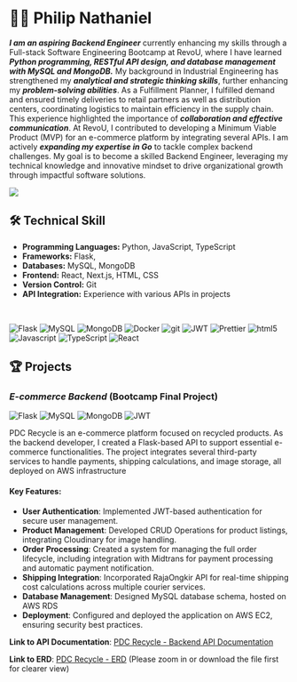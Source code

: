 # 👨‍💻 Philip Nathaniel

**_I am an aspiring Backend Engineer_** currently enhancing my skills through a Full-stack Software Engineering Bootcamp at RevoU, where I have learned **_Python programming, RESTful API design, and database management with MySQL and MongoDB._** My background in Industrial Engineering has strengthened my **_analytical and strategic thinking skills_**, further enhancing my **_problem-solving abilities_**. As a Fulfillment Planner, I fulfilled demand and ensured timely deliveries to retail partners as well as distribution centers, coordinating logistics to maintain efficiency in the supply chain. This experience highlighted the importance of **_collaboration and effective communication_**. At RevoU, I contributed to developing a Minimum Viable Product (MVP) for an e-commerce platform by integrating several APIs. I am actively **_expanding my expertise in Go_** to tackle complex backend challenges. My goal is to become a skilled Backend Engineer, leveraging my technical knowledge and innovative mindset to drive organizational growth through impactful software solutions.

<p>
    <a href="https://www.linkedin.com/in/philipnathaniel168/">
        <img src="https://img.shields.io/badge/LinkedIn-0077B5?style=for-the-badge&logo=linkedin&logoColor=white"/>
    </a>
</p>

## 🛠️ Technical Skill

-   **Programming Languages:** Python, JavaScript, TypeScript
-   **Frameworks:** Flask,
-   **Databases:** MySQL, MongoDB
-   **Frontend:** React, Next.js, HTML, CSS
-   **Version Control:** Git
-   **API Integration:** Experience with various APIs in projects

<br>

<p>
    <img alt="Flask" src="https://img.shields.io/badge/flask-%23000.svg?style=for-the-badge&logo=flask&logoColor=white"/>
    <img alt="MySQL" src="https://img.shields.io/badge/mysql-4479A1.svg?style=for-the-badge&logo=mysql&logoColor=white"/>
    <img alt="MongoDB" src="https://img.shields.io/badge/-MongoDB-13aa52?style=for-the-badge&logo=mongodb&logoColor=white" />
    <img alt="Docker" src="https://img.shields.io/badge/-Docker-46a2f1?style=for-the-badge&logo=docker&logoColor=white" />
    <img alt="git" src="https://img.shields.io/badge/-Git-F05032?style=for-the-badge&logo=git&logoColor=white" />
    <img alt="JWT" src="https://img.shields.io/badge/JWT-black?style=for-the-badge&logo=JSON%20web%20tokens"/>
    <img alt="Prettier" src="https://img.shields.io/badge/-Prettier-F7B93E?style=for-the-badge&logo=prettier&logoColor=white" />
    <img alt="html5" src="https://img.shields.io/badge/-HTML5-E34F26?style=for-the-badge&logo=html5&logoColor=white" />
    <img alt="Javascript" src="https://img.shields.io/badge/-javascript-f7df1c?style=for-the-badge&logo=javascript&logoColor=black" />
    <img alt="TypeScript" src="https://img.shields.io/badge/-TypeScript-007ACC?style=for-the-badge&logo=typescript&logoColor=white" />
    <img alt="React" src="https://img.shields.io/badge/-React-45b8d8?style=for-the-badge&logo=react&logoColor=white" />
</p>

## 🏆 Projects

### **_E-commerce Backend_** (Bootcamp Final Project)

<p>
    <img alt="Flask" src="https://img.shields.io/badge/flask-%23000.svg?style=flat-square&logo=flask&logoColor=white"/>
    <img alt="MySQL" src="https://img.shields.io/badge/mysql-4479A1.svg?style=flat-square&logo=mysql&logoColor=white"/>
    <img alt="MongoDB" src="https://img.shields.io/badge/-MongoDB-13aa52?style=flat-square&logo=mongodb&logoColor=white" />
    <img alt="JWT" src="https://img.shields.io/badge/JWT-black?style=flat-square&logo=JSON%20web%20tokens"/>
</p>

PDC Recycle is an e-commerce platform focused on recycled products. As the backend developer, I created a Flask-based API to support essential e-commerce functionalities. The project integrates several third-party services to handle payments, shipping calculations, and image storage, all deployed on AWS infrastructure

#### Key Features:

-   **User Authentication**: Implemented JWT-based authentication for secure user management.
-   **Product Management**: Developed CRUD Operations for product listings, integrating Cloudinary for image handling.
-   **Order Processing**: Created a system for managing the full order lifecycle, including integration with Midtrans for payment processing and automatic payment notification.
-   **Shipping Integration**: Incorporated RajaOngkir API for real-time shipping cost calculations across multiple courier services.
-   **Database Management**: Designed MySQL database schema, hosted on AWS RDS
-   **Deployment**: Configured and deployed the application on AWS EC2, ensuring security best practices.

**Link to API Documentation**: [PDC Recycle - Backend API Documentation](http://ec2-3-1-84-20.ap-southeast-1.compute.amazonaws.com/apidocs)

**Link to ERD**: [PDC Recycle - ERD](https://shorturl.at/qprpS) (Please zoom in or download the file first for clearer view)
